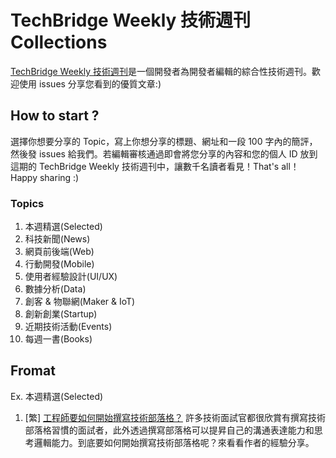 # TechBridge Weekly 技術週刊 Collections
[TechBridge Weekly 技術週刊](http://weekly.techbridge.cc/)是一個開發者為開發者編輯的綜合性技術週刊。歡迎使用 issues 分享您看到的優質文章:)

## How to start ?
選擇你想要分享的 Topic，寫上你想分享的標題、網址和一段 100 字內的簡評，然後發 issues 給我們。若編輯審核通過即會將您分享的內容和您的個人 ID 放到這期的 TechBridge Weekly 技術週刊中，讓數千名讀者看見！That's all！Happy sharing :)

### Topics
1. 本週精選(Selected)
2. 科技新聞(News)
3. 網頁前後端(Web)
4. 行動開發(Mobile)
5. 使用者經驗設計(UI/UX)
6. 數據分析(Data)
7. 創客 & 物聯網(Maker & IoT)
8. 創新創業(Startup)
9. 近期技術活動(Events)
10. 每週一書(Books)

## Fromat
Ex. 
本週精選(Selected)
1. [繁] [工程師要如何開始撰寫技術部落格？](https://devdactic.com/start-development-blog/)
許多技術面試官都很欣賞有撰寫技術部落格習慣的面試者，此外透過撰寫部落格可以提昇自己的溝通表達能力和思考邏輯能力。到底要如何開始撰寫技術部落格呢？來看看作者的經驗分享。

